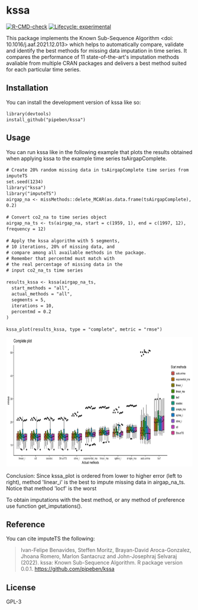 
# kssa

<!-- badges: start -->
[![R-CMD-check](https://github.com/SteffenMoritz/kssa/workflows/R-CMD-check/badge.svg)](https://github.com/SteffenMoritz/kssa/actions)
[![Lifecycle: experimental](https://img.shields.io/badge/lifecycle-experimental-orange.svg)](https://lifecycle.r-lib.org/articles/stages.html#experimental)
<!-- badges: end -->

This package implements the Known Sub-Sequence Algorithm <doi: 10.1016/j.aaf.2021.12.013> which helps to automatically compare, validate and identify the best methods for missing data imputation in time series. It compares the performance of 11 state-of-the-art's imputation methods avaliable from multiple CRAN packages and delivers a best method suited for each particular time series.

## Installation

You can install the development version of kssa like so:

```
library(devtools)
install_github("pipeben/kssa")
```


## Usage

You can run kssa like in the following example that plots the results obtained when applying kssa to the example time series tsAirgapComplete.

```
# Create 20% random missing data in tsAirgapComplete time series from imputeTS
set.seed(1234)
library("kssa")
library("imputeTS")
airgap_na <- missMethods::delete_MCAR(as.data.frame(tsAirgapComplete), 0.2)

# Convert co2_na to time series object
airgap_na_ts <- ts(airgap_na, start = c(1959, 1), end = c(1997, 12), frequency = 12)

# Apply the kssa algorithm with 5 segments,
# 10 iterations, 20% of missing data, and
# compare among all available methods in the package.
# Remember that percentmd must match with
# the real percentage of missing data in the
# input co2_na_ts time series

results_kssa <- kssa(airgap_na_ts,
  start_methods = "all",
  actual_methods = "all",
  segments = 5,
  iterations = 10,
  percentmd = 0.2
)

kssa_plot(results_kssa, type = "complete", metric = "rmse")
```

  <p align="center">
  <img src="man/figures/final_plot.png" width="600" height="350" alt="Example final plot" />
 </p>

Conclusion: Since kssa_plot is ordered from lower to
higher error (left to right), method 'linear_i' is the best to
impute missing data in airgap_na_ts. Notice that method 'locf' is the worst

To obtain imputations with the best method, or any method of preference
use function get_imputations().

## Reference
You can cite imputeTS the following: 

  > Ivan-Felipe Benavides, Steffen Moritz, Brayan-David Aroca-Gonzalez, Jhoana
  Romero, Marlon Santacruz and John-Josephraj Selvaraj (2022). kssa: Known
  Sub-Sequence Algorithm. R package version 0.0.1.
  https://github.com/pipeben/kssa
  
## License
GPL-3
 
